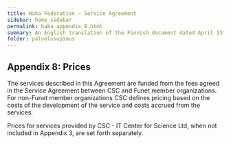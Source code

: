 ```yaml
---
title: Haka Federation – Service Agreement
sidebar: home_sidebar
permalink: haka_appendix_8.html
summary: An English translation of the Finnish document dated April 13th 2011
folder: palvelusopimus
---
```


## Appendix 8: Prices

The services described in this Agreement are funded from the fees agreed in the Service Agreement between CSC and Funet member organizations. For non-Funet member organizations CSC defines pricing based on the costs of the development of the service and costs accrued from the services. 

Prices for services provided by CSC - IT Center for Science Ltd, when not included in Appendix 3, are set forth separately.
